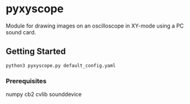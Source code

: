 # pyxyscope
Module for drawing images on an oscilloscope in XY-mode using a PC sound card.
## Getting Started
```
python3 pyxyscope.py default_config.yaml
```
### Prerequisites
numpy
cb2
cvlib
sounddevice
